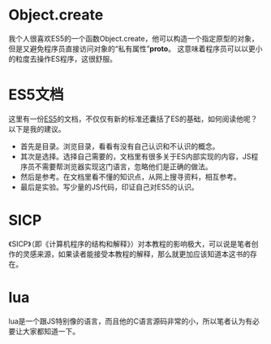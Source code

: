 # Object.create

我个人很喜欢ES5的一个函数Object.create，他可以构造一个指定原型的对象，但是又避免程序员直接访问对象的“私有属性”__proto__。
这意味着程序员可以以更小的粒度去操作ES程序，这很舒服。

# ES5文档

这里有一份[ES5](http://lzw.me/pages/ecmascript/)的文档，不仅仅有新的标准还囊括了ES的基础，如何阅读他呢？以下是我的建议。

* 首先是目录。浏览目录，看看有没有自己认识和不认识的概念。
* 其次是选择。选择自己需要的，文档里有很多关于ES内部实现的内容，JS程序员不需要帮浏览器实现这门语言，忽略他们是正确的做法。
* 然后是参考。在文档里看不懂的知识点，从网上搜寻资料，相互参考。
* 最后是实验。写少量的JS代码，印证自己对ES5的认识。

# SICP

《SICP》（即《计算机程序的结构和解释》）对本教程的影响极大，可以说是笔者创作的灵感来源，如果读者能接受本教程的解释，那么就更加应该知道本这书的存在。

# lua

lua是一个跟JS特别像的语言，而且他的C语言源码非常的小，所以笔者认为有必要让大家都知道一下。

